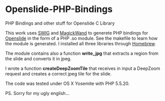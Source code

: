 # Openslide-PHP-Bindings
PHP Bindings and other stuff for Openslide C Library

This work uses [SWIG](http://www.swig.org/) and [MagickWand](http://www.imagemagick.org/script/magick-wand.php) to generete PHP bindings for [Openslide](http://openslide.org/) in the form of a PHP .so module. See the makefile to learn how the module is generated. I installed all three libraries through [Homebrew](http://brew.sh/).

The module contains also a function **write_jpg** that extracts a region from the slide and converts it in jpeg.

I wrote a function **createDeepZoomTile** that receives in input a DeepZoom request and creates a correct jpeg tile for the slide.

The code was tested under OS X Yosemite with PHP 5.5.20.

PS. Sorry for my ugly english...